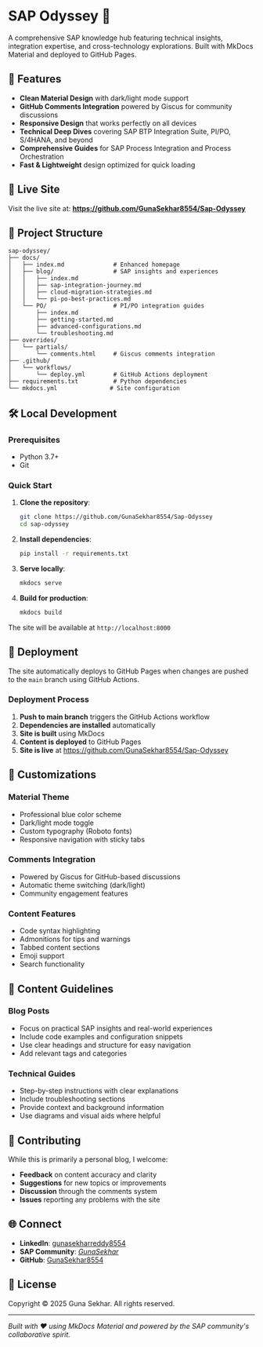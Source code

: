 # SAP Odyssey 🚀

A comprehensive SAP knowledge hub featuring technical insights, integration expertise, and cross-technology explorations. Built with MkDocs Material and deployed to GitHub Pages.

## 🌟 Features

- **Clean Material Design** with dark/light mode support
- **GitHub Comments Integration** powered by Giscus for community discussions
- **Responsive Design** that works perfectly on all devices
- **Technical Deep Dives** covering SAP BTP Integration Suite, PI/PO, S/4HANA, and beyond
- **Comprehensive Guides** for SAP Process Integration and Process Orchestration
- **Fast & Lightweight** design optimized for quick loading

## 🚀 Live Site

Visit the live site at: **https://github.com/GunaSekhar8554/Sap-Odyssey**

## 📁 Project Structure

```
sap-odyssey/
├── docs/
│   ├── index.md              # Enhanced homepage
│   ├── blog/                 # SAP insights and experiences
│   │   ├── index.md
│   │   ├── sap-integration-journey.md
│   │   ├── cloud-migration-strategies.md
│   │   └── pi-po-best-practices.md
│   └── PO/                   # PI/PO integration guides
│       ├── index.md
│       ├── getting-started.md
│       ├── advanced-configurations.md
│       └── troubleshooting.md
├── overrides/
│   └── partials/
│       └── comments.html     # Giscus comments integration
├── .github/
│   └── workflows/
│       └── deploy.yml        # GitHub Actions deployment
├── requirements.txt          # Python dependencies
└── mkdocs.yml               # Site configuration
```

## 🛠️ Local Development

### Prerequisites
- Python 3.7+
- Git

### Quick Start

1. **Clone the repository**:
   ```bash
   git clone https://github.com/GunaSekhar8554/Sap-Odyssey
   cd sap-odyssey
   ```

2. **Install dependencies**:
   ```bash
   pip install -r requirements.txt
   ```

3. **Serve locally**:
   ```bash
   mkdocs serve
   ```

4. **Build for production**:
   ```bash
   mkdocs build
   ```

The site will be available at `http://localhost:8000`

## 🚀 Deployment

The site automatically deploys to GitHub Pages when changes are pushed to the `main` branch using GitHub Actions.

### Deployment Process
1. **Push to main branch** triggers the GitHub Actions workflow
2. **Dependencies are installed** automatically
3. **Site is built** using MkDocs
4. **Content is deployed** to GitHub Pages
5. **Site is live** at https://github.com/GunaSekhar8554/Sap-Odyssey

## 🎨 Customizations

### Material Theme
- Professional blue color scheme
- Dark/light mode toggle
- Custom typography (Roboto fonts)
- Responsive navigation with sticky tabs

### Comments Integration
- Powered by Giscus for GitHub-based discussions
- Automatic theme switching (dark/light)
- Community engagement features

### Content Features
- Code syntax highlighting
- Admonitions for tips and warnings
- Tabbed content sections
- Emoji support
- Search functionality

## 📝 Content Guidelines

### Blog Posts
- Focus on practical SAP insights and real-world experiences
- Include code examples and configuration snippets
- Use clear headings and structure for easy navigation
- Add relevant tags and categories

### Technical Guides
- Step-by-step instructions with clear explanations
- Include troubleshooting sections
- Provide context and background information
- Use diagrams and visual aids where helpful

## 🤝 Contributing

While this is primarily a personal blog, I welcome:
- **Feedback** on content accuracy and clarity
- **Suggestions** for new topics or improvements
- **Discussion** through the comments system
- **Issues** reporting any problems with the site

## 🌐 Connect

- **LinkedIn**: [gunasekharreddy8554](https://www.linkedin.com/in/gunasekharreddy8554/)
- **SAP Community**: [_GunaSekhar_](https://profile.sap.com/u/_GunaSekhar_)
- **GitHub**: [GunaSekhar8554](https://github.com/GunaSekhar8554)

## 📄 License

Copyright © 2025 Guna Sekhar. All rights reserved.

---

*Built with ❤️ using MkDocs Material and powered by the SAP community's collaborative spirit.*

